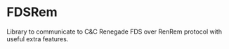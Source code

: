 # FDSRem
Library to communicate to C&amp;C Renegade FDS over RenRem protocol with useful extra features.
